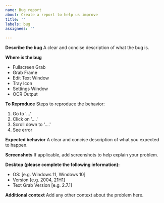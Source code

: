 ```yaml
---
name: Bug report
about: Create a report to help us improve
title: ''
labels: bug
assignees: ''

---
```


**Describe the bug**
A clear and concise description of what the bug is.

**Where is the bug**
<!--- Only leave the parts where you are seeing the bug --->
- Fullscreen Grab
- Grab Frame
- Edit Text Window
- Tray Icon
- Settings Window
- OCR Output

**To Reproduce**
Steps to reproduce the behavior:
1. Go to '...'
2. Click on '....'
3. Scroll down to '....'
4. See error

**Expected behavior**
A clear and concise description of what you expected to happen.

**Screenshots**
If applicable, add screenshots to help explain your problem.

**Desktop (please complete the following information):**
 - OS: [e.g. Windows 11, Windows 10]
 - Version [e.g. 2004, 21H1]
 - Text Grab Version [e.g. 2.7.1]

**Additional context**
Add any other context about the problem here.
